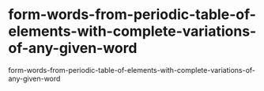 # form-words-from-periodic-table-of-elements-with-complete-variations-of-any-given-word
form-words-from-periodic-table-of-elements-with-complete-variations-of-any-given-word
